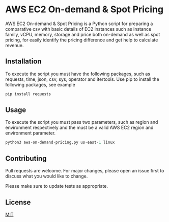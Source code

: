 # AWS EC2 On-demand & Spot Pricing

AWS EC2 On-demand & Spot Pricing is a Python script for preparing a comparative csv with basic details of EC2 instances
such as instance family, vCPU, memory, storage and price both on-demand as well as spot pricing, for easily identify the
 pricing difference and get help to calculate revenue.

## Installation

To execute the script you must have the following packages, such as requests, time, json, csv, sys, operator and itertools.
Use pip to install the following packages, see example

```bash
pip install requests
```

## Usage

To execute the script you must pass two parameters, such as region and environment respectively and the must be a valid AWS
EC2 region and environment parameter.

```python
python3 aws-on-demand-pricing.py us-east-1 linux
```

## Contributing
Pull requests are welcome. For major changes, please open an issue first to discuss what you would like to change.

Please make sure to update tests as appropriate.

## License
[MIT](https://choosealicense.com/licenses/mit/)